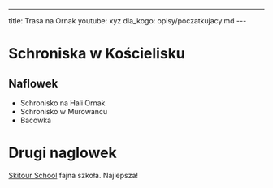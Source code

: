 ﻿---title: Trasa na Ornakyoutube: xyzdla_kogo: opisy/poczatkujacy.md---﻿# Schroniska w Kościelisku## Naflowek* Schronisko na Hali Ornak* Schronisko w Murowańcu* Bacowka# Drugi naglowek[Skitour School](http://skitourschool.pl/) fajna szkoła. Najlepsza!